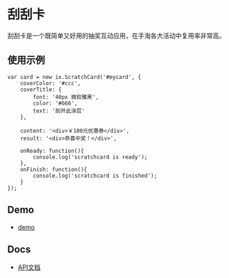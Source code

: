 刮刮卡
======

刮刮卡是一个既简单又好用的抽奖互动应用，在手淘各大活动中复用率非常高。

## 使用示例

```
var card = new ix.ScratchCard('#mycard', {
    coverColor: '#ccc',
    coverTitle: {
        font: '40px 微软雅黑',
        color: '#666',
        text: '刮开此涂层'
    },

    content: '<div>￥100元优惠券</div>',
    result: '<div>恭喜中奖！</div>',

    onReady: function(){
        console.log('scratchcard is ready');
    },
    onFinish: function(){
        console.log('scratchcard is finished');
    }
});
```

## Demo

* [demo](demo/index.html)

## Docs

* [API文档](API.md)